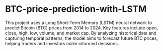 # BTC-price-prediction-with-LSTM
This project uses a Long Short-Term Memory (LSTM) neural network to predict Bitcoin (BTC) prices from 2014 to 2024. Key features include open, close, high, low, volume, and market cap. By analyzing historical data and capturing temporal patterns, the model aims to forecast future BTC prices, helping traders and investors make informed decisions.
